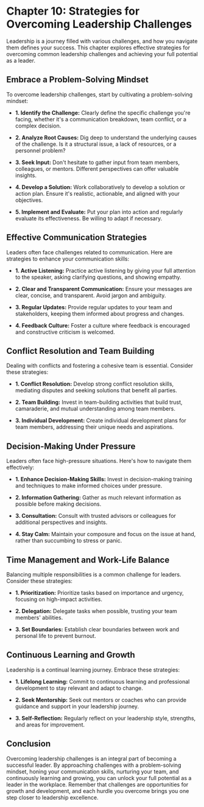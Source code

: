 Chapter 10: Strategies for Overcoming Leadership Challenges
===========================================================

Leadership is a journey filled with various challenges, and how you navigate them defines your success. This chapter explores effective strategies for overcoming common leadership challenges and achieving your full potential as a leader.

Embrace a Problem-Solving Mindset
---------------------------------

To overcome leadership challenges, start by cultivating a problem-solving mindset:

* **1. Identify the Challenge:** Clearly define the specific challenge you're facing, whether it's a communication breakdown, team conflict, or a complex decision.

* **2. Analyze Root Causes:** Dig deep to understand the underlying causes of the challenge. Is it a structural issue, a lack of resources, or a personnel problem?

* **3. Seek Input:** Don't hesitate to gather input from team members, colleagues, or mentors. Different perspectives can offer valuable insights.

* **4. Develop a Solution:** Work collaboratively to develop a solution or action plan. Ensure it's realistic, actionable, and aligned with your objectives.

* **5. Implement and Evaluate:** Put your plan into action and regularly evaluate its effectiveness. Be willing to adapt if necessary.

Effective Communication Strategies
----------------------------------

Leaders often face challenges related to communication. Here are strategies to enhance your communication skills:

* **1. Active Listening:** Practice active listening by giving your full attention to the speaker, asking clarifying questions, and showing empathy.

* **2. Clear and Transparent Communication:** Ensure your messages are clear, concise, and transparent. Avoid jargon and ambiguity.

* **3. Regular Updates:** Provide regular updates to your team and stakeholders, keeping them informed about progress and changes.

* **4. Feedback Culture:** Foster a culture where feedback is encouraged and constructive criticism is welcomed.

Conflict Resolution and Team Building
-------------------------------------

Dealing with conflicts and fostering a cohesive team is essential. Consider these strategies:

* **1. Conflict Resolution:** Develop strong conflict resolution skills, mediating disputes and seeking solutions that benefit all parties.

* **2. Team Building:** Invest in team-building activities that build trust, camaraderie, and mutual understanding among team members.

* **3. Individual Development:** Create individual development plans for team members, addressing their unique needs and aspirations.

Decision-Making Under Pressure
------------------------------

Leaders often face high-pressure situations. Here's how to navigate them effectively:

* **1. Enhance Decision-Making Skills:** Invest in decision-making training and techniques to make informed choices under pressure.

* **2. Information Gathering:** Gather as much relevant information as possible before making decisions.

* **3. Consultation:** Consult with trusted advisors or colleagues for additional perspectives and insights.

* **4. Stay Calm:** Maintain your composure and focus on the issue at hand, rather than succumbing to stress or panic.

Time Management and Work-Life Balance
-------------------------------------

Balancing multiple responsibilities is a common challenge for leaders. Consider these strategies:

* **1. Prioritization:** Prioritize tasks based on importance and urgency, focusing on high-impact activities.

* **2. Delegation:** Delegate tasks when possible, trusting your team members' abilities.

* **3. Set Boundaries:** Establish clear boundaries between work and personal life to prevent burnout.

Continuous Learning and Growth
------------------------------

Leadership is a continual learning journey. Embrace these strategies:

* **1. Lifelong Learning:** Commit to continuous learning and professional development to stay relevant and adapt to change.

* **2. Seek Mentorship:** Seek out mentors or coaches who can provide guidance and support in your leadership journey.

* **3. Self-Reflection:** Regularly reflect on your leadership style, strengths, and areas for improvement.

Conclusion
----------

Overcoming leadership challenges is an integral part of becoming a successful leader. By approaching challenges with a problem-solving mindset, honing your communication skills, nurturing your team, and continuously learning and growing, you can unlock your full potential as a leader in the workplace. Remember that challenges are opportunities for growth and development, and each hurdle you overcome brings you one step closer to leadership excellence.

